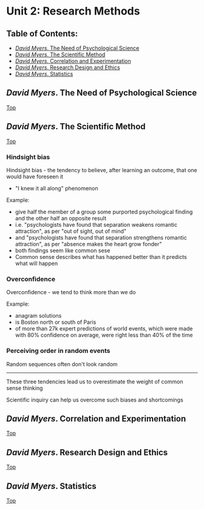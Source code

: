 # Unit 2: Research Methods

## Table of Contents:
- [*David Myers*. The Need of Psychological Science](#david-myers-the-need-of-psychological-science)
- [*David Myers*. The Scientific Method](#david-myers-the-scientific-method)
- [*David Myers*. Correlation and Experimentation](#david-myers-correlation-and-experimentation)
- [*David Myers*. Research Design and Ethics](#david-myers-research-design-and-ethics)
- [*David Myers*. Statistics](#david-myers-statistics)



## *David Myers*. The Need of Psychological Science
[Top](#unit-2-research-methods)

## *David Myers*. The Scientific Method
[Top](#unit-2-research-methods)

### Hindsight bias

Hindsight bias - the tendency to believe, after learning an outcome, that one would have foreseen it
- "I knew it all along" phenomenon

Example:
- give half the member of a group some purported psychological finding and the other half an opposite result
- i.e. "psychologists have found that separation weakens romantic attraction", as per "out of sight, out of mind"
- and "psychologists have found that separation strengthens romantic attraction", as per "absence makes the heart grow fonder"
- both findings seem like common sese
- Common sense describes what has happened better than it predicts what will happen

### Overconfidence

Overconfidence - we tend to think more than we do

Example:
- anagram solutions
- is Boston north or south of Paris
- of more than 27k expert predictions of world events, which were made with 80% confidence on average, were right less than 40% of the time

### Perceiving order in random events

Random sequences often don't look random

---

These three tendencies lead us to overestimate the weight of common sense thinking

Scientific inquiry can help us overcome such biases and shortcomings

## *David Myers*. Correlation and Experimentation
[Top](#unit-2-research-methods)

## *David Myers*. Research Design and Ethics
[Top](#unit-2-research-methods)

## *David Myers*. Statistics
[Top](#unit-2-research-methods)